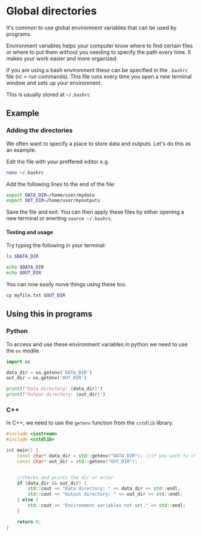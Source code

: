 # Global directories

It's common to use global environment variables that can be used by programs. 

Environment variables helps your computer know where to find certain files or where to put them without you needing to specify the path every time. It makes your work easier and more organized.

If you are using a bash environment these can be specified in the ```.bashrc``` file (rc = run commands). This file runs every time you open a new terminal window and sets up your environment.

This is usually stored at ```~/.bashrc```  

## Example

### Adding the directories
We often want to specify a place to store data and outputs. Let's do this as an example.

Edit the file with your preffered editor e.g.

```bash
nano ~/.bashrc
```

Add the following lines to the end of the file:
```bash
export DATA_DIR=/home/user/mydata
export OUT_DIR=/home/user/myoutputs
```

Save the file and exit.
You can then apply these files by either opening a new terminal or enerting ```source ~/.bashrc```. 

#### Testing and usage

Try typing the following in your terminal:
```bash
ls $DATA_DIR
```
```bash
echo $DATA_DIR
echo $OUT_DIR
```

You can now easily move things using these too.
```bash
cp myfile.txt $OUT_DIR
```

## Using this in programs

### Python
To access and use these environment variables in python we need to use the `os` modile.
```python
import os

data_dir = os.getenv('DATA_DIR')
out_dir = os.getenv('OUT_DIR')

print(f"Data directory: {data_dir}")
print(f"Output directory: {out_dir}")
```

### C++

In C++, we need to use the `getenv` function from the `cstdlib` library.
```C++
#include <iostream>
#include <cstdlib>

int main() {
    const char* data_dir = std::getenv("DATA_DIR"); //if you want to change the dir don't use const
    const char* out_dir = std::getenv("OUT_DIR");


    //checks and prints the dir or error
    if (data_dir && out_dir) {                  
        std::cout << "Data directory: " << data_dir << std::endl;
        std::cout << "Output directory: " << out_dir << std::endl;
    } else {
        std::cout << "Environment variables not set." << std::endl;
    }

    return 0;
}
```
